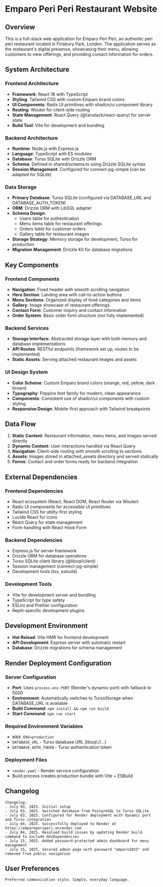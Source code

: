 # Emparo Peri Peri Restaurant Website

## Overview

This is a full-stack web application for Emparo Peri Peri, an authentic peri peri restaurant located in Finsbury Park, London. The application serves as the restaurant's digital presence, showcasing their menu, allowing customers to view offerings, and providing contact information for orders.

## System Architecture

### Frontend Architecture
- **Framework**: React 18 with TypeScript
- **Styling**: Tailwind CSS with custom Emparo brand colors
- **UI Components**: Radix UI primitives with shadcn/ui component library
- **Routing**: Wouter for client-side routing
- **State Management**: React Query (@tanstack/react-query) for server state
- **Build Tool**: Vite for development and bundling

### Backend Architecture
- **Runtime**: Node.js with Express.js
- **Language**: TypeScript with ES modules
- **Database**: Turso SQLite with Drizzle ORM
- **Schema**: Defined in shared/schema.ts using Drizzle SQLite syntax
- **Session Management**: Configured for connect-pg-simple (can be adapted for SQLite)

### Data Storage
- **Primary Database**: Turso SQLite (configured via DATABASE_URL and DATABASE_AUTH_TOKEN)
- **ORM**: Drizzle ORM with LibSQL adapter
- **Schema Design**: 
  - Users table for authentication
  - Menu items table for restaurant offerings
  - Orders table for customer orders
  - Gallery table for restaurant images
- **Storage Strategy**: Memory storage for development, Turso for production
- **Migration Management**: Drizzle Kit for database migrations

## Key Components

### Frontend Components
- **Navigation**: Fixed header with smooth scrolling navigation
- **Hero Section**: Landing area with call-to-action buttons
- **Menu Sections**: Organized display of food categories and items
- **Gallery**: Image showcase of restaurant offerings
- **Contact Form**: Customer inquiry and contact information
- **Order System**: Basic order form structure (not fully implemented)

### Backend Services
- **Storage Interface**: Abstracted storage layer with both memory and database implementations
- **API Routes**: RESTful endpoints (framework set up, routes to be implemented)
- **Static Assets**: Serving attached restaurant images and assets

### UI Design System
- **Color Scheme**: Custom Emparo brand colors (orange, red, yellow, dark brown)
- **Typography**: Poppins font family for modern, clean appearance
- **Components**: Consistent use of shadcn/ui components with custom styling
- **Responsive Design**: Mobile-first approach with Tailwind breakpoints

## Data Flow

1. **Static Content**: Restaurant information, menu items, and images served directly
2. **Dynamic Content**: User interactions handled via React Query
3. **Navigation**: Client-side routing with smooth scrolling to sections
4. **Assets**: Images stored in attached_assets directory and served statically
5. **Forms**: Contact and order forms ready for backend integration

## External Dependencies

### Frontend Dependencies
- React ecosystem (React, React DOM, React Router via Wouter)
- Radix UI components for accessible UI primitives
- Tailwind CSS for utility-first styling
- Lucide React for icons
- React Query for state management
- Form handling with React Hook Form

### Backend Dependencies
- Express.js for server framework
- Drizzle ORM for database operations
- Turso SQLite client library (@libsql/client)
- Session management (connect-pg-simple)
- Development tools (tsx, esbuild)

### Development Tools
- Vite for development server and bundling
- TypeScript for type safety
- ESLint and Prettier configuration
- Replit-specific development plugins

## Development Environment
- **Hot Reload**: Vite HMR for frontend development
- **API Development**: Express server with automatic restart
- **Database**: Drizzle migrations for schema management

## Render Deployment Configuration

### Server Configuration
- **Port**: Uses `process.env.PORT` (Render's dynamic port) with fallback to 5000
- **Environment**: Automatically switches to TursoStorage when DATABASE_URL is available
- **Build Command**: `npm install && npm run build`
- **Start Command**: `npm run start`

### Required Environment Variables
- `NODE_ENV=production`
- `DATABASE_URL` - Turso database URL (libsql://...)
- `DATABASE_AUTH_TOKEN` - Turso authentication token

### Deployment Files
- `render.yaml` - Render service configuration
- Build process creates production bundle with Vite + ESBuild

## Changelog

```
Changelog:
- July 03, 2025. Initial setup
- July 03, 2025. Switched database from PostgreSQL to Turso SQLite
- July 03, 2025. Configured for Render deployment with dynamic port and Turso integration
- July 04, 2025. Successfully deployed to Render at https://empareperiperi.onrender.com
- July 04, 2025. Resolved build issues by updating Render build command to include devDependencies
- July 15, 2025. Added password-protected admin dashboard for menu management
- July 15, 2025. Secured admin page with password "emparo2025" and removed from public navigation
```

## User Preferences

```
Preferred communication style: Simple, everyday language.
```